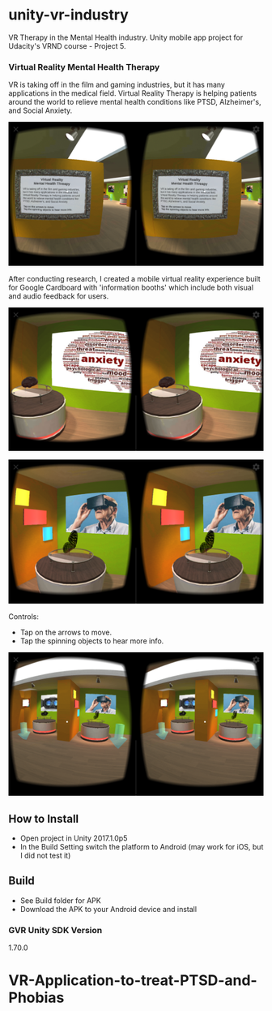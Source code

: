 # unity-vr-industry
VR Therapy in the Mental Health industry. Unity mobile app project for Udacity's VRND course - Project 5.

### Virtual Reality Mental Health Therapy
VR is taking off in the film and gaming industries, but it has many applications in the medical field. Virtual Reality Therapy is helping patients around the world to relieve mental health conditions like PTSD, Alzheimer's, and Social Anxiety.

![VR Mental Health Therapy](/screenshots/1.png?raw=true "VR Geek Apartment-02")

After conducting research, I created a mobile virtual reality experience built for Google Cardboard with 'information booths' which include both visual and audio feedback for users.

![VR Mental Health Therapy](/screenshots/3.png?raw=true "VR Geek Apartment-02")

![VR Mental Health Therapy](/screenshots/5.png?raw=true "VR Geek Apartment-02")

Controls: 
 * Tap on the arrows to move.
 * Tap the spinning objects to hear more info.
 
 ![VR Mental Health Therapy](/screenshots/7.png?raw=true "VR Geek Apartment-02")

## How to Install
 * Open project in Unity 2017.1.0p5 
 * In the Build Setting switch the platform to Android (may work for iOS, but I did not test it)
 
## Build
 * See Build folder for APK
 * Download the APK to your Android device and install

### GVR Unity SDK Version
1.70.0
# VR-Application-to-treat-PTSD-and-Phobias
